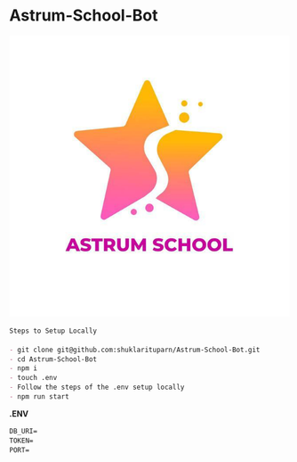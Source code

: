 # Astrum-School-Bot

<p align="center">
    <img src="./public/logo.jpeg" />
</p>

```md
Steps to Setup Locally

- git clone git@github.com:shuklarituparn/Astrum-School-Bot.git
- cd Astrum-School-Bot
- npm i
- touch .env
- Follow the steps of the .env setup locally
- npm run start
```

**.ENV**

```md
DB_URI=
TOKEN=
PORT=
```
